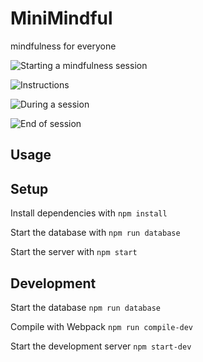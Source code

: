 # MiniMindful
mindfulness for everyone

![Starting a mindfulness session](https://user-images.githubusercontent.com/26525656/36401802-bbf65dbc-158e-11e8-9e47-731e36038056.png)

![Instructions](https://user-images.githubusercontent.com/26525656/36401816-ed49e0a0-158e-11e8-83a5-69f3ce2b6025.png)

![During a session](https://user-images.githubusercontent.com/26525656/36401829-03390134-158f-11e8-8095-fa8df0939697.png)

![End of session](https://user-images.githubusercontent.com/26525656/36401839-1691fce0-158f-11e8-96a5-6a4094a16989.png)

Usage
---
Setup
---
Install dependencies with
```npm install```

Start the database with
```npm run database```

Start the server with
```npm start```

Development
---
Start the database
```npm run database```

Compile with Webpack
```npm run compile-dev```

Start the development server
```npm start-dev```
